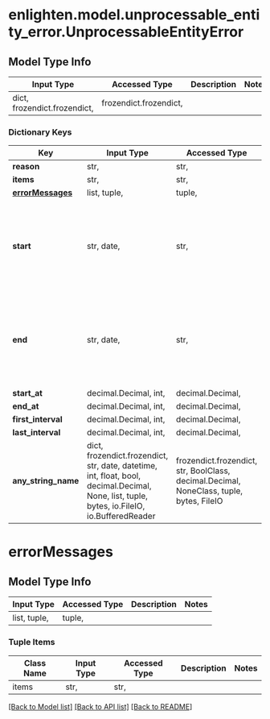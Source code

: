 # enlighten.model.unprocessable_entity_error.UnprocessableEntityError

## Model Type Info
Input Type | Accessed Type | Description | Notes
------------ | ------------- | ------------- | -------------
dict, frozendict.frozendict,  | frozendict.frozendict,  |  | 

### Dictionary Keys
Key | Input Type | Accessed Type | Description | Notes
------------ | ------------- | ------------- | ------------- | -------------
**reason** | str,  | str,  |  | [optional] 
**items** | str,  | str,  |  | [optional] 
**[errorMessages](#errorMessages)** | list, tuple,  | tuple,  |  | [optional] 
**start** | str, date,  | str,  |  | [optional] value must conform to RFC-3339 full-date YYYY-MM-DD
**end** | str, date,  | str,  |  | [optional] value must conform to RFC-3339 full-date YYYY-MM-DD
**start_at** | decimal.Decimal, int,  | decimal.Decimal,  |  | [optional] 
**end_at** | decimal.Decimal, int,  | decimal.Decimal,  |  | [optional] 
**first_interval** | decimal.Decimal, int,  | decimal.Decimal,  |  | [optional] 
**last_interval** | decimal.Decimal, int,  | decimal.Decimal,  |  | [optional] 
**any_string_name** | dict, frozendict.frozendict, str, date, datetime, int, float, bool, decimal.Decimal, None, list, tuple, bytes, io.FileIO, io.BufferedReader | frozendict.frozendict, str, BoolClass, decimal.Decimal, NoneClass, tuple, bytes, FileIO | any string name can be used but the value must be the correct type | [optional]

# errorMessages

## Model Type Info
Input Type | Accessed Type | Description | Notes
------------ | ------------- | ------------- | -------------
list, tuple,  | tuple,  |  | 

### Tuple Items
Class Name | Input Type | Accessed Type | Description | Notes
------------- | ------------- | ------------- | ------------- | -------------
items | str,  | str,  |  | 

[[Back to Model list]](../../README.md#documentation-for-models) [[Back to API list]](../../README.md#documentation-for-api-endpoints) [[Back to README]](../../README.md)

